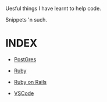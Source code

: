 Uesful things I have learnt to help code.

Snippets 'n such.

# INDEX

* [PostGres](postgres.md)

* [Ruby](ruby.md)

* [Ruby on Rails](rails.md)

* [VSCode](vscode.md)